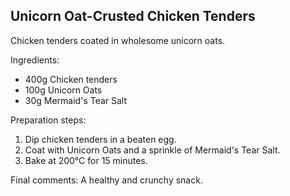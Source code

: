 ## Unicorn Oat-Crusted Chicken Tenders

Chicken tenders coated in wholesome unicorn oats.

Ingredients:

* 400g Chicken tenders
* 100g Unicorn Oats
* 30g Mermaid's Tear Salt

Preparation steps:

1. Dip chicken tenders in a beaten egg.
2. Coat with Unicorn Oats and a sprinkle of Mermaid's Tear Salt.
3. Bake at 200°C for 15 minutes.

Final comments: A healthy and crunchy snack.

